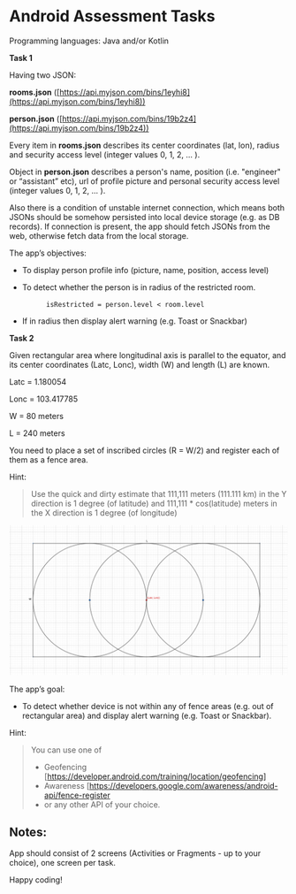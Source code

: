 # Android Assessment Tasks

Programming languages: Java and/or Kotlin

**Task 1** 

Having two JSON: 

**rooms.json** ([https://api.myjson.com/bins/1eyhi8](https://api.myjson.com/bins/1eyhi8)) 

**person.json** ([https://api.myjson.com/bins/19b2z4](https://api.myjson.com/bins/19b2z4))

Every item in **rooms.json** describes its center coordinates (lat, lon), radius and security access level (integer values 0, 1, 2, ... ).

Object in **person.json** describes a person's name, position (i.e. "engineer" or “assistant” etc), url of profile picture and personal security access level (integer values 0, 1, 2, ... ).

Also there is a condition of unstable internet connection, which means both JSONs should be somehow persisted into local device storage (e.g. as DB records). If connection is present, the app should fetch JSONs from the web, otherwise fetch data from the local storage.

The app’s objectives:

* To display person profile info (picture, name, position, access level)

* To detect whether the person is in radius of the restricted room. 

            isRestricted = person.level < room.level

* If in radius then display alert warning (e.g. Toast or Snackbar)

   

**Task 2** 

Given rectangular area where longitudinal axis is parallel to the equator, and its center coordinates (Latc, Lonc), width (W) and length (L) are known.

Latc = 1.180054

Lonc = 103.417785

W = 80 meters

L = 240 meters

You need to place a set of inscribed circles (R = W/2) and register each of them as a fence area.

Hint: 
>Use the quick and dirty estimate that 111,111 meters (111.111 km) in the Y direction is 1 degree (of latitude) 
>and 111,111 * cos(latitude) meters in the X direction is 1 degree (of longitude)

![Alt text](readme.res/Ship.png "Rectangular area")
  

The app’s goal:
* To detect whether device is not within any of fence areas (e.g. out of rectangular area) and display alert warning (e.g. Toast or Snackbar).

Hint: 
>You can use one of
>* Geofencing [https://developer.android.com/training/location/geofencing]
>* Awareness [https://developers.google.com/awareness/android-api/fence-register 
>* or any other API of your choice.

## Notes:

App should consist of 2 screens (Activities or Fragments - up to your choice), one screen per task.

Happy coding!

